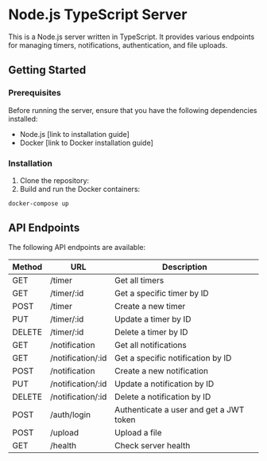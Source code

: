 # Node.js TypeScript Server

This is a Node.js server written in TypeScript. It provides various endpoints for managing timers, notifications, authentication, and file uploads.

## Getting Started

### Prerequisites

Before running the server, ensure that you have the following dependencies installed:

- Node.js [link to installation guide]
- Docker [link to Docker installation guide]

### Installation
1. Clone the repository:
2. Build and run the Docker containers:
```docker
docker-compose up
```
## API Endpoints



The following API endpoints are available:

| Method | URL                         | Description                            |
| ------ | --------------------------- | -------------------------------------- |
| GET    | /timer                      | Get all timers                          |
| GET    | /timer/:id                  | Get a specific timer by ID              |
| POST   | /timer                      | Create a new timer                      |
| PUT    | /timer/:id                  | Update a timer by ID                    |
| DELETE | /timer/:id                  | Delete a timer by ID                    |
| GET    | /notification               | Get all notifications                   |
| GET    | /notification/:id           | Get a specific notification by ID       |
| POST   | /notification               | Create a new notification               |
| PUT    | /notification/:id           | Update a notification by ID             |
| DELETE | /notification/:id           | Delete a notification by ID             |
| POST   | /auth/login                 | Authenticate a user and get a JWT token |
| POST   | /upload                     | Upload a file                           |
| GET    | /health                     | Check server health  
